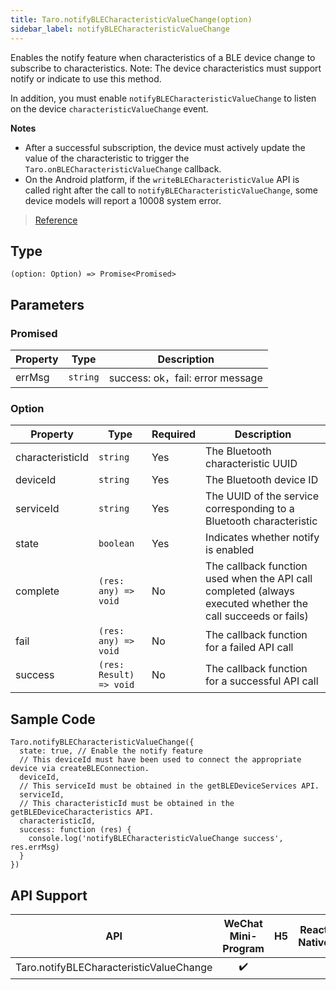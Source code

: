 ```yaml
---
title: Taro.notifyBLECharacteristicValueChange(option)
sidebar_label: notifyBLECharacteristicValueChange
---
```


Enables the notify feature when characteristics of a BLE device change to subscribe to characteristics. Note: The device characteristics must support notify or indicate to use this method.


In addition, you must enable `notifyBLECharacteristicValueChange` to listen on the device `characteristicValueChange` event.

**Notes**
- After a successful subscription, the device must actively update the value of the characteristic to trigger the `Taro.onBLECharacteristicValueChange` callback.
- On the Android platform, if the `writeBLECharacteristicValue` API is called right after the call to `notifyBLECharacteristicValueChange`, some device models will report a 10008 system error.

> [Reference](https://developers.weixin.qq.com/miniprogram/en/dev/api/device/bluetooth-ble/wx.notifyBLECharacteristicValueChange.html)

## Type

```tsx
(option: Option) => Promise<Promised>
```

## Parameters

### Promised

<table>
  <thead>
    <tr>
      <th>Property</th>
      <th>Type</th>
      <th>Description</th>
    </tr>
  </thead>
  <tbody>
    <tr>
      <td>errMsg</td>
      <td><code>string</code></td>
      <td>success: ok，fail: error message</td>
    </tr>
  </tbody>
</table>

### Option

<table>
  <thead>
    <tr>
      <th>Property</th>
      <th>Type</th>
      <th style={{ textAlign: "center"}}>Required</th>
      <th>Description</th>
    </tr>
  </thead>
  <tbody>
    <tr>
      <td>characteristicId</td>
      <td><code>string</code></td>
      <td style={{ textAlign: "center"}}>Yes</td>
      <td>The Bluetooth characteristic UUID</td>
    </tr>
    <tr>
      <td>deviceId</td>
      <td><code>string</code></td>
      <td style={{ textAlign: "center"}}>Yes</td>
      <td>The Bluetooth device ID</td>
    </tr>
    <tr>
      <td>serviceId</td>
      <td><code>string</code></td>
      <td style={{ textAlign: "center"}}>Yes</td>
      <td>The UUID of the service corresponding to a Bluetooth characteristic</td>
    </tr>
    <tr>
      <td>state</td>
      <td><code>boolean</code></td>
      <td style={{ textAlign: "center"}}>Yes</td>
      <td>Indicates whether notify is enabled</td>
    </tr>
    <tr>
      <td>complete</td>
      <td><code>(res: any) =&gt; void</code></td>
      <td style={{ textAlign: "center"}}>No</td>
      <td>The callback function used when the API call completed (always executed whether the call succeeds or fails)</td>
    </tr>
    <tr>
      <td>fail</td>
      <td><code>(res: any) =&gt; void</code></td>
      <td style={{ textAlign: "center"}}>No</td>
      <td>The callback function for a failed API call</td>
    </tr>
    <tr>
      <td>success</td>
      <td><code>(res: Result) =&gt; void</code></td>
      <td style={{ textAlign: "center"}}>No</td>
      <td>The callback function for a successful API call</td>
    </tr>
  </tbody>
</table>

## Sample Code

```tsx
Taro.notifyBLECharacteristicValueChange({
  state: true, // Enable the notify feature
  // This deviceId must have been used to connect the appropriate device via createBLEConnection.
  deviceId,
  // This serviceId must be obtained in the getBLEDeviceServices API.
  serviceId,
  // This characteristicId must be obtained in the getBLEDeviceCharacteristics API.
  characteristicId,
  success: function (res) {
    console.log('notifyBLECharacteristicValueChange success', res.errMsg)
  }
})
```

## API Support

| API | WeChat Mini-Program | H5 | React Native |
| :---: | :---: | :---: | :---: |
| Taro.notifyBLECharacteristicValueChange | ✔️ |  |  |
